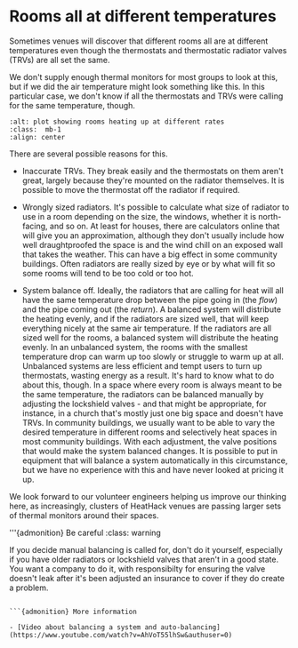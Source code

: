 # Rooms all at different temperatures

Sometimes venues will discover that different rooms all are at different temperatures even though the thermostats and thermostatic radiator valves (TRVs) are all set the same.

We don't supply enough thermal monitors for most groups to look at this, but if we did the air temperature might look something like this.  In this particular case, we don't know if all the thermostats and TRVs were calling for the same temperature, though.

```{image} /images/plot-screenshots/balance.png
:alt: plot showing rooms heating up at different rates
:class:  mb-1
:align: center
```

There are several possible reasons for  this.

- Inaccurate TRVs.  They break easily and the thermostats on them aren't great, largely because they're mounted on the radiator themselves.  It is possible to move the thermostat off the radiator if required.

- Wrongly sized radiators.  It's possible to calculate what size of radiator to use in a room depending on the size, the windows, whether it is north-facing, and so on.  At least for houses, there are calculators online that will give you an approximation, although they don't usually include how well draughtproofed the space is and the wind chill on an exposed wall that takes the weather.  This can have a big effect in some community buildings.  Often radiators are really sized by eye or by what will fit so some rooms will tend to be too cold or too hot.

- System balance off.  Ideally, the radiators that are calling for heat will all have the same temperature drop between the pipe going in (the *flow*) and the pipe coming out (the *return*).  A balanced system will distribute the heating evenly, and if the radiators are sized well, that will keep everything nicely at the same air temperature.  If the radiators are all sized well for the rooms, a balanced system will distribute the heating evenly.  In an unbalanced system, the rooms with the smallest temperature drop can warm up too slowly or struggle to warm up at all.  Unbalanced systems are less efficient and tempt users to turn up thermostats, wasting energy as a result.  It's hard to know what to do about this, though.  In a space where every room is always meant to be the same temperature, the radiators can be balanced manually by adjusting the lockshield valves - and that might be appropriate, for instance, in a church that's mostly just one big space and doesn't have TRVs.  In community buildings, we usually want to be able to vary the desired temperature in different rooms and selectively heat spaces in most community buildings.   With each adjustment, the valve positions that would make the system balanced changes.  It is possible to put in equipment that will balance a system automatically in this circumstance, but we have no experience with this and have never looked at pricing it up. 

We look forward to our volunteer engineers helping us improve our thinking here, as increasingly, clusters of HeatHack venues are passing larger sets of thermal monitors around their spaces.


'''{admonition} Be careful
:class: warning

If you decide manual balancing is called for, don't do it yourself, especially if you have older radiators or lockshield valves that aren't in a good state.  You want a company to do it, with responsibilty for ensuring the valve doesn't leak after it's been adjusted an insurance to cover if they do create a problem.

```

```{admonition} More information

- [Video about balancing a system and auto-balancing](https://www.youtube.com/watch?v=AhVoT55lhSw&authuser=0)

```